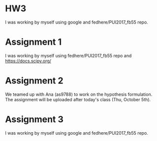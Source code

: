 # HW3

I was working by myself using google and fedhere/PUI2017_fb55 repo.

# Assignment 1
I was working by myself using fedhere/PUI2017_fb55 repo and https://docs.scipy.org/

# Assignment 2
We teamed up with Ana (as9788) to work on the hypothesis formulation.
The assignment will be uploaded after today's class (Thu, October 5th).

# Assignment 3
I was working by myself using google and fedhere/PUI2017_fb55 repo.
